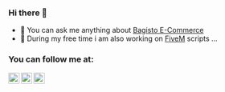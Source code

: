 ### Hi there 👋

- 💬 You can ask me anything about [Bagisto E-Commerce](https://bagisto.eu)
- 🔭 During my free time i am also working on [FiveM](https://fivem.net) scripts ...

### You can follow me at:

[<img align="left" alt="youtube | YouTube" width="22px" src="https://cdn.jsdelivr.net/npm/simple-icons@v3/icons/youtube.svg" />](https://www.youtube.com/channel/UC4Mze7puxfCGX1dTfI_L8fA/)
[<img align="left" alt="twitter | Twitter" width="22px" src="https://cdn.jsdelivr.net/npm/simple-icons@v3/icons/twitter.svg" />](https://twitter.com/HermansGlenn)
[<img align="left" alt="linked | LinkedIn" width="22px" src="https://cdn.jsdelivr.net/npm/simple-icons@v3/icons/linkedin.svg" />](https://www.linkedin.com/in/glenn-hermans-a88b548b/)
<!--
**ghermans/ghermans** is a ✨ _special_ ✨ repository because its `README.md` (this file) appears on your GitHub profile.

Here are some ideas to get you started:

- 🔭 I’m currently working on ...
- 🌱 I’m currently learning ...
- 👯 I’m looking to collaborate on ...
- 🤔 I’m looking for help with ...
- 💬 Ask me about ...
- 📫 How to reach me: ...
- 😄 Pronouns: ...
- ⚡ Fun fact: ...
-->
